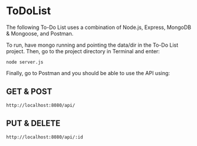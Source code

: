 # ToDoList

The following To-Do List uses a combination of Node.js, Express, MongoDB & Mongoose, and Postman. 

To run, have mongo running and pointing the data/dir in the To-Do List project. Then, go to the project directory in Terminal and enter:
```
node server.js
```
Finally, go to Postman and you should be able to use the API using:

## GET & POST
```
http://localhost:8080/api/
```

## PUT & DELETE
```
http://localhost:8080/api/:id
```